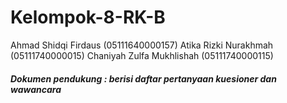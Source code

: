 # Kelompok-8-RK-B

 Ahmad Shidqi Firdaus (05111640000157) 
 Atika Rizki Nurakhmah (05111740000015) 
 Chaniyah Zulfa Mukhlishah (05111740000115)
 
 <h5> Dokumen pendukung : berisi daftar pertanyaan kuesioner dan wawancara </h5>
